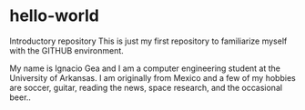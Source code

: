 # hello-world
Introductory repository
This is just my first repository to familiarize myself with the GITHUB environment.

My name is Ignacio Gea and I am a computer engineering student at the University of Arkansas. I am originally from Mexico and a few of my hobbies are soccer, guitar, reading the news, space research, and the occasional beer.. 


